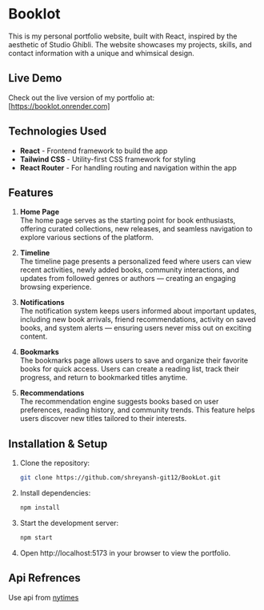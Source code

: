 # Booklot

This is my personal portfolio website, built with React, inspired by the aesthetic of Studio Ghibli. The website showcases my projects, skills, and contact information with a unique and whimsical design.



## Live Demo

Check out the live version of my portfolio at:  
[https://booklot.onrender.com]


## Technologies Used

- **React** - Frontend framework to build the app
- **Tailwind CSS** - Utility-first CSS framework for styling
- **React Router** - For handling routing and navigation within the app


## Features

1. **Home Page**  
   The home page serves as the starting point for book enthusiasts, offering curated collections, new releases, and seamless navigation to explore various sections of the platform.

2. **Timeline**  
   The timeline page presents a personalized feed where users can view recent activities, newly added books, community interactions, and updates from followed genres or authors — creating an engaging browsing experience.

3. **Notifications**  
   The notification system keeps users informed about important updates, including new book arrivals, friend recommendations, activity on saved books, and system alerts — ensuring users never miss out on exciting content.

4. **Bookmarks**  
   The bookmarks page allows users to save and organize their favorite books for quick access. Users can create a reading list, track their progress, and return to bookmarked titles anytime.

5. **Recommendations**  
   The recommendation engine suggests books based on user preferences, reading history, and community trends. This feature helps users discover new titles tailored to their interests.
   

## Installation & Setup

1. Clone the repository:

   ```bash
   git clone https://github.com/shreyansh-git12/BookLot.git
   

2. Install dependencies:

   ```bash
   npm install
   
3. Start the development server:

   ```bash
   npm start
   
3. Open http://localhost:5173 in your browser to view the portfolio.


   
## Api Refrences 

Use api from  [nytimes](https://developer.nytimes.com/)

